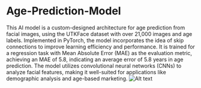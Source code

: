 # Age-Prediction-Model
This AI model is a custom-designed architecture for age prediction from facial images, using the UTKFace dataset with over 21,000 images and age labels. Implemented in PyTorch, the model incorporates the idea of skip connections to improve learning efficiency and performance. It is trained for a regression task with Mean Absolute Error (MAE) as the evaluation metric, achieving an MAE of 5.8, indicating an average error of 5.8 years in age prediction. The model utilizes convolutional neural networks (CNNs) to analyze facial features, making it well-suited for applications like demographic analysis and age-based marketing.
![Alt text](https://github.com/essamalaa1/Food-101/blob/main/Image.png)
